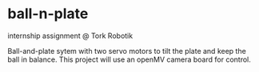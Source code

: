 # ball-n-plate
internship assignment @ Tork Robotik

Ball-and-plate sytem with two servo motors to tilt the plate and keep the ball in balance. This project will use an openMV camera board for control.
